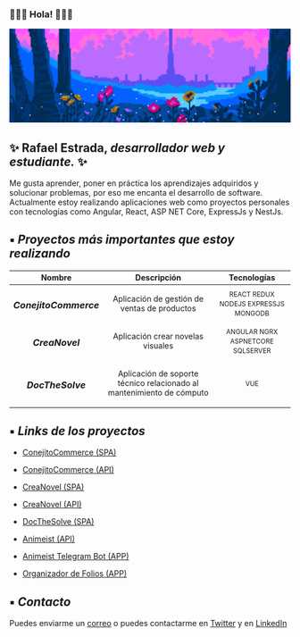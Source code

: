 
### 🐧🐧🐧 Hola! 🐧🐧🐧
![Cyrodiil Pixel Banner](img/CyrodiilPixelBanner.png "Cyrodiil Pixel Banner")

## ✨ Rafael Estrada, *desarrollador web y estudiante.* ✨  
Me gusta aprender, poner en práctica los aprendizajes adquiridos y solucionar problemas, por eso me encanta el desarrollo de software.  
Actualmente estoy realizando aplicaciones web como proyectos personales con tecnologías como Angular, React, ASP NET Core, ExpressJs y NestJs.

## ▪ *Proyectos más importantes que estoy realizando*
| Nombre | Descripción | Tecnologías |
| :---: | :---: | :---: |
| <h3>*ConejitoCommerce*</h3> | <p>Aplicación de gestión de ventas de productos</p> | <small>REACT REDUX NODEJS EXPRESSJS MONGODB</small> |
| <h3>*CreaNovel*</h3> | <p>Aplicación crear novelas visuales</p> | <small>ANGULAR NGRX ASPNETCORE SQLSERVER</small> |
| <h3>*DocTheSolve*</h3> | <p>Aplicación de soporte técnico relacionado al mantenimiento de cómputo</p> | <small>VUE</small> |

## ▪ *Links de los proyectos*
* [ConejitoCommerce (SPA)](https://github.com/ntaticat/conejito-commerce)
* [ConejitoCommerce (API)](https://github.com/ntaticat/conejito-commerce-api)
* [CreaNovel (SPA)](https://github.com/ntaticat/creanovel-angular)
* [CreaNovel (API)](https://github.com/ntaticat/creanovel-dotnet)
* [DocTheSolve (SPA)](https://github.com/ntaticat/docthesolve-vue)

* [Animeist (API)](https://github.com/ntaticat/animeist-api)
* [Animeist Telegram Bot (APP)](https://github.com/ntaticat/animeist-telegram)
* [Organizador de Folios (APP)](https://www.github.com/ntaticat/organizador-folios)

## ▪ *Contacto*
Puedes enviarme un [correo](mailto:restradap1500@gmail.com) o puedes contactarme en [Twitter](https://www.twitter.com/ntaticat) y en [LinkedIn](https://www.linkedin.com/in/rafael-estrada/)
